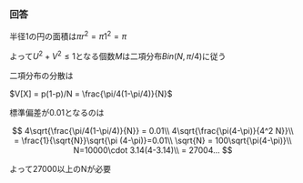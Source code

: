 ### 回答

半径1の円の面積は$\pi r^2 = \pi 1^2 = \pi$

よって$U^2+V^2 \leq 1$となる個数$M$は二項分布$Bin(N, \pi/4)$に従う

二項分布の分散は

$V[X] = p(1-p)/N = \frac{\pi/4(1-\pi/4)}{N}$

標準偏差が0.01となるのは

$$
4\sqrt{\frac{\pi/4(1-\pi/4)}{N}} = 0.01\\
4\sqrt{\frac{\pi(4-\pi)}{4^2 N}}\\
= \frac{1}{\sqrt{N}}\sqrt{\pi (4-\pi)}=0.01\\
\sqrt{N} = 100\sqrt{\pi(4-\pi)}\\
N=10000\cdot 3.14(4-3.14)\\
= 27004...
$$

よって27000以上のNが必要